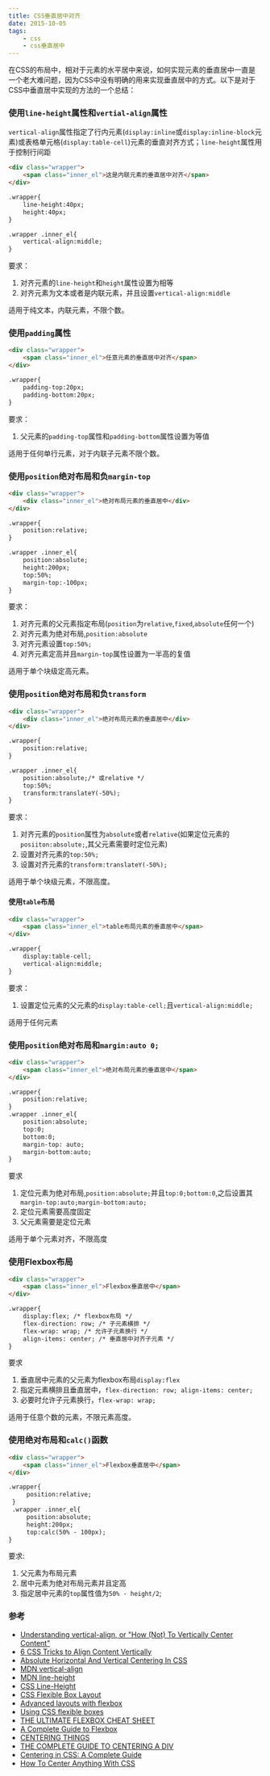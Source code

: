 ```yaml
---
title: CSS垂直居中对齐
date: 2015-10-05
tags:
    - css
    - css垂直居中
---
```



在CSS的布局中，相对于元素的水平居中来说，如何实现元素的垂直居中一直是一个老大难问题，因为CSS中没有明确的用来实现垂直居中的方式。以下是对于CSS中垂直居中实现的方法的一个总结：

### 使用`line-height`属性和`vertial-align`属性

`vertical-align`属性指定了行内元素(`display:inline`或`display:inline-block`元素)或表格单元格(`display:table-cell`)元素的垂直对齐方式；`line-height`属性用于控制行间距
```html
<div class="wrapper">
    <span class="inner_el">这是内联元素的垂直居中对齐</span>
</div>

.wrapper{
    line-height:40px;
    height:40px;
}

.wrapper .inner_el{
    vertical-align:middle;
}
```
要求：
1. 对齐元素的`line-height`和`height`属性设置为相等
2. 对齐元素为文本或者是内联元素，并且设置`vertical-align:middle`

适用于纯文本，内联元素，不限个数。

### 使用`padding`属性
```html
<div class="wrapper">
    <span class="inner_el">任意元素的垂直居中对齐</span>
</div>

.wrapper{
    padding-top:20px;
    padding-bottom:20px;
}
```
要求：
1. 父元素的`padding-top`属性和`padding-bottom`属性设置为等值

适用于任何单行元素，对于内联子元素不限个数。

### 使用`position`绝对布局和负`margin-top`
```html
<div class="wrapper">
    <div class="inner_el">绝对布局元素的垂直居中</div>
</div>

.wrapper{
    position:relative;
}

.wrapper .inner_el{
    position:absolute;
    height:200px;
    top:50%;
    margin-top:-100px;
}
```
要求：
1. 对齐元素的父元素指定布局(`position`为`relative`,`fixed`,`absolute`任何一个)
2. 对齐元素为绝对布局,`position:absolute`
3. 对齐元素设置`top:50%;`
4. 对齐元素定高并且`margin-top`属性设置为一半高的复值

适用于单个块级定高元素。

### 使用`position`绝对布局和负`transform`
```html
<div class="wrapper">
    <div class="inner_el">绝对布局元素的垂直居中</div>
</div>

.wrapper{
    position:relative;
}

.wrapper .inner_el{
    position:absolute;/* 或relative */
    top:50%;
    transform:translateY(-50%);
}
```
要求：
1. 对齐元素的`position`属性为`absolute`或者`relative`(如果定位元素的`posiiton:absolute;`,其父元素需要时定位元素)
2. 设置对齐元素的`top:50%;`
3. 设置对齐元素的`transform:translateY(-50%);`

适用于单个块级元素，不限高度。


#### 使用`table`布局

```html
<div class="wrapper">
    <span class="inner_el">table布局元素的垂直居中</span>
</div>

.wrapper{
    display:table-cell;
    vertical-align:middle;
}
```
要求：
1. 设置定位元素的父元素的`display:table-cell;`且`vertical-align:middle;`

适用于任何元素

### 使用`position`绝对布局和`margin:auto 0;`
```html
<div class="wrapper">
    <span class="inner_el">绝对布局元素的垂直居中</span>
</div>

.wrapper{
    position:relative;
}
.wrapper .inner_el{
    position:absolute;
    top:0;
    bottom:0;
    margin-top: auto;
    margin-bottom:auto;
}
```
要求
1. 定位元素为绝对布局,`position:absolute;`并且`top:0;bottom:0`,之后设置其`margin-top:auto;margin-bottom:auto;`
2. 定位元素需要高度固定
3. 父元素需要是定位元素

适用于单个元素对齐，不限高度

### 使用Flexbox布局

```html
<div class="wrapper">
    <span class="inner_el">Flexbox垂直居中</span>
</div>

.wrapper{
    display:flex; /* flexbox布局 */
    flex-direction: row; /* 子元素横排 */
    flex-wrap: wrap; /* 允许子元素换行 */
    align-items: center; /* 垂直居中对齐子元素 */
}
```
要求

1. 垂直居中元素的父元素为flexbox布局`display:flex`
2. 指定元素横排且垂直居中，`flex-direction: row; align-items: center;`
3. 必要时允许子元素换行，`flex-wrap: wrap; `

适用于任意个数的元素，不限元素高度。

### 使用绝对布局和`calc()`函数
```html
<div class="wrapper">
    <span class="inner_el">Flexbox垂直居中</span>
</div>

.wrapper{
     position:relative;
 }
 .wrapper .inner_el{
     position:absolute;
     height:200px;
     top:calc(50% - 100px);
}
```
要求:
1. 父元素为布局元素
2. 居中元素为绝对布局元素并且定高
3. 指定居中元素的`top`属性值为`50% - height/2`;

### 参考

+ [Understanding vertical-align, or "How (Not) To Vertically Center Content"][1]
+ [6 CSS Tricks to Align Content Vertically][2]
+ [Absolute Horizontal And Vertical Centering In CSS][3]
+ [MDN vertical-align][4]
+ [MDN line-height][5]
+ [CSS Line-Height][6]
+ [CSS Flexible Box Layout][7]
+ [Advanced layouts with flexbox][8]
+ [Using CSS flexible boxes][9]
+ [THE ULTIMATE FLEXBOX CHEAT SHEET][10]
+ [A Complete Guide to Flexbox][11]
+ [CENTERING THINGS][12]
+ [THE COMPLETE GUIDE TO CENTERING A DIV][13]
+ [Centering in CSS: A Complete Guide][14]
+ [How To Center Anything With CSS][15]

[1]: http://phrogz.net/css/vertical-align/index.html
[2]: http://www.hongkiat.com/blog/css-tricks-vertical-align-content/
[3]: http://www.smashingmagazine.com/2013/08/absolute-horizontal-vertical-centering-css/
[4]: https://developer.mozilla.org/en-US/docs/Web/CSS/vertical-align
[5]: https://developer.mozilla.org/en-US/docs/Web/CSS/line-height
[6]: http://www.slideshare.net/maxdesign/line-height
[7]: https://developer.mozilla.org/en-US/docs/Web/CSS/CSS_Flexible_Box_Layout
[8]: https://developer.mozilla.org/en-US/docs/Inbox/Advanced_layouts_with_flexbox
[9]: https://developer.mozilla.org/en-US/docs/Web/CSS/CSS_Flexible_Box_Layout/Using_CSS_flexible_boxes
[10]: http://www.sketchingwithcss.com/samplechapter/cheatsheet.html
[11]: https://css-tricks.com/snippets/css/a-guide-to-flexbox/
[12]: http://www.w3.org/Style/Examples/007/center.en.html
[13]: http://www.tipue.com/blog/center-a-div/
[14]: https://css-tricks.com/centering-css-complete-guide/
[15]: https://codemyviews.com/blog/how-to-center-anything-with-css








